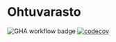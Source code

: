# Ohtuvarasto
![GHA workflow badge](https://github.com/tikuisma/ohtuvarasto/workflows/CI/badge.svg) [![codecov](https://codecov.io/gh/tikuisma/ohtuvarasto/branch/master/graph/badge.svg?token=NDOX0R38K3)](https://codecov.io/gh/tikuisma/ohtuvarasto)
